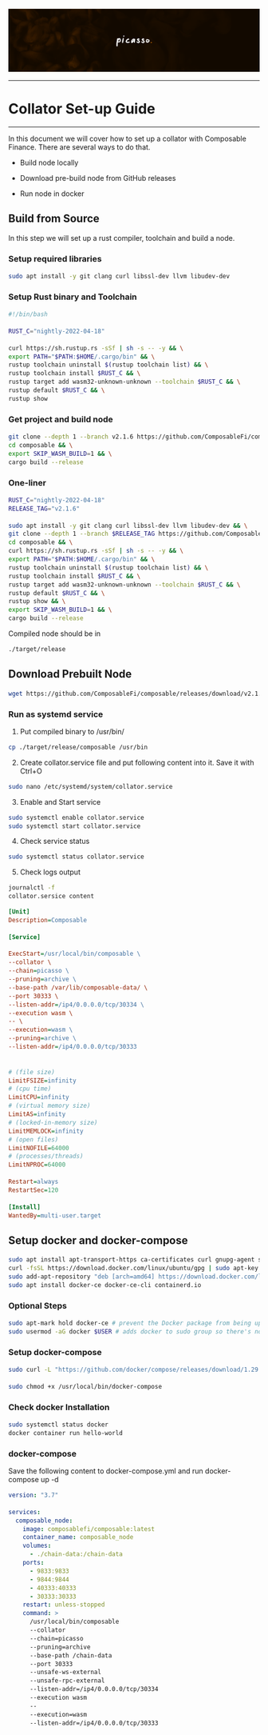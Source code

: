 ![picasso_banner](./picasso-banner.png)

---

# Collator Set-up Guide

---

In this document we will cover how to set up a collator with Composable 
Finance. There are several ways to do that.

* Build node locally

* Download pre-build node from GitHub releases

* Run node in docker

## Build from Source

In this step we will set up a rust compiler, toolchain and build a node.

### Setup required libraries

```sh
sudo apt install -y git clang curl libssl-dev llvm libudev-dev
```

### Setup Rust binary and Toolchain

```sh
#!/bin/bash

RUST_C="nightly-2022-04-18"

curl https://sh.rustup.rs -sSf | sh -s -- -y && \
export PATH="$PATH:$HOME/.cargo/bin" && \
rustup toolchain uninstall $(rustup toolchain list) && \
rustup toolchain install $RUST_C && \
rustup target add wasm32-unknown-unknown --toolchain $RUST_C && \
rustup default $RUST_C && \
rustup show
```

### Get project and build node

```sh
git clone --depth 1 --branch v2.1.6 https://github.com/ComposableFi/composable.git && \
cd composable && \
export SKIP_WASM_BUILD=1 && \
cargo build --release
```

### One-liner
```sh
RUST_C="nightly-2022-04-18"
RELEASE_TAG="v2.1.6"

sudo apt install -y git clang curl libssl-dev llvm libudev-dev && \
git clone --depth 1 --branch $RELEASE_TAG https://github.com/ComposableFi/composable.git && \
cd composable && \
curl https://sh.rustup.rs -sSf | sh -s -- -y && \
export PATH="$PATH:$HOME/.cargo/bin" && \
rustup toolchain uninstall $(rustup toolchain list) && \
rustup toolchain install $RUST_C && \
rustup target add wasm32-unknown-unknown --toolchain $RUST_C && \
rustup default $RUST_C && \
rustup show && \
export SKIP_WASM_BUILD=1 && \
cargo build --release
```

Compiled node should be in
```sh
./target/release
```

## Download Prebuilt Node

```sh
wget https://github.com/ComposableFi/composable/releases/download/v2.1.6/composable
```

### Run as systemd service

1. Put compiled binary to /usr/bin/

```sh
cp ./target/release/composable /usr/bin
```

2. Create collator.service file and put following content into it. Save it with Ctrl+O

```sh
sudo nano /etc/systemd/system/collator.service
```

3. Enable and Start service

```sh
sudo systemctl enable collator.service
sudo systemctl start collator.service
```

4. Check service status

```sh
sudo systemctl status collator.service
```

5. Check logs output

```sh
journalctl -f
collator.sersice content
```

```ini
[Unit]
Description=Composable

[Service]

ExecStart=/usr/local/bin/сomposable \
--collator \
--chain=picasso \
--pruning=archive \
--base-path /var/lib/composable-data/ \
--port 30333 \
--listen-addr=/ip4/0.0.0.0/tcp/30334 \
--execution wasm \
-- \
--execution=wasm \
--pruning=archive \
--listen-addr=/ip4/0.0.0.0/tcp/30333


# (file size)
LimitFSIZE=infinity
# (cpu time)
LimitCPU=infinity
# (virtual memory size)
LimitAS=infinity
# (locked-in-memory size)
LimitMEMLOCK=infinity
# (open files)
LimitNOFILE=64000
# (processes/threads)
LimitNPROC=64000

Restart=always
RestartSec=120

[Install]
WantedBy=multi-user.target
```

## Setup docker and docker-compose

```sh 
sudo apt install apt-transport-https ca-certificates curl gnupg-agent software-properties-common 
curl -fsSL https://download.docker.com/linux/ubuntu/gpg | sudo apt-key add -
sudo add-apt-repository "deb [arch=amd64] https://download.docker.com/linux/ubuntu $(lsb_release -cs) stable"
sudo apt install docker-ce docker-ce-cli containerd.io
```

### Optional Steps

```sh
sudo apt-mark hold docker-ce # prevent the Docker package from being updated, so no sudden updates and process interruption
sudo usermod -aG docker $USER # adds docker to sudo group so there's no need to run it from root
```

### Setup docker-compose

```sh
sudo curl -L "https://github.com/docker/compose/releases/download/1.29.2/docker-compose-$(uname -s)-$(uname -m)" -o /usr/local/bin/docker-compose

sudo chmod +x /usr/local/bin/docker-compose
```

### Check docker Installation

```sh
sudo systemctl status docker
docker container run hello-world
```

### docker-compose

Save the following content to docker-compose.yml and run docker-compose up -d

```yml
version: "3.7"

services:
  composable_node:
    image: composablefi/composable:latest
    container_name: composable_node
    volumes:
      - ./chain-data:/chain-data
    ports:
      - 9833:9833
      - 9844:9844
      - 40333:40333
      - 30333:30333
    restart: unless-stopped
    command: >
      /usr/local/bin/сomposable
      --collator 
      --chain=picasso
      --pruning=archive
      --base-path /chain-data
      --port 30333
      --unsafe-ws-external
      --unsafe-rpc-external
      --listen-addr=/ip4/0.0.0.0/tcp/30334
      --execution wasm
      --
      --execution=wasm 
      --listen-addr=/ip4/0.0.0.0/tcp/30333
```

